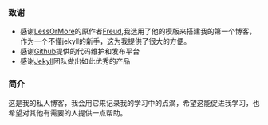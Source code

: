 
### 致谢

+ 感谢[LessOrMore](https://github.com/luoyan35714/LessOrMore.git)的原作者[Freud](http://www.hifreud.com/),我选用了他的模版来搭建我的第一个博客，作为一个不懂jekyll的新手，这为我提供了很大的方便。 
+ 感谢[Github](https://github.com/)提供的代码维护和发布平台
+ 感谢[Jekyll](https://jekyllrb.com/)团队做出如此优秀的产品

### 简介

这是我的私人博客，我会用它来记录我的学习中的点滴，希望这能促进我学习，也希望对其他有需要的人提供一点帮助。

